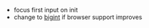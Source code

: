 - focus first input on init
- change to [bigint](https://developer.mozilla.org/en-US/docs/Web/JavaScript/Reference/Global_Objects/BigInt) if browser support improves
